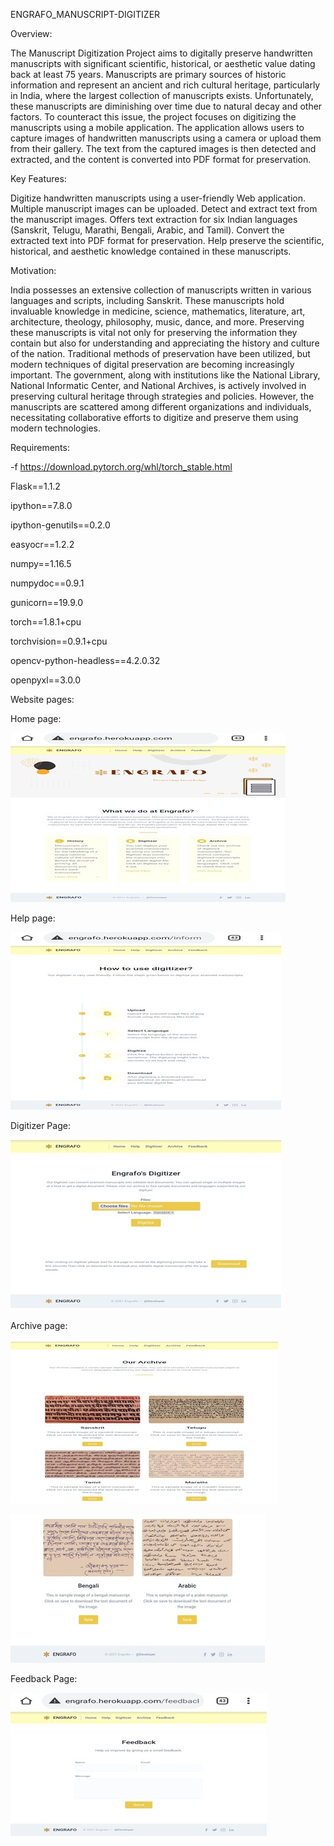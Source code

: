 ENGRAFO_MANUSCRIPT-DIGITIZER

Overview:

The Manuscript Digitization Project aims to digitally preserve handwritten manuscripts with significant scientific, historical, or aesthetic value dating back at least 75 years. Manuscripts are primary sources of historic information and represent an ancient and rich cultural heritage, particularly in India, where the largest collection of manuscripts exists. Unfortunately, these manuscripts are diminishing over time due to natural decay and other factors. 
To counteract this issue, the project focuses on digitizing the manuscripts using a mobile application. The application allows users to capture images of handwritten manuscripts using a camera or upload them from their gallery. The text from the captured images is then detected and extracted, and the content is converted into PDF format for preservation.

Key Features:

Digitize handwritten manuscripts using a user-friendly Web application.
Multiple manuscript images can be uploaded.
Detect and extract text from the manuscript images.
Offers text extraction for six Indian languages (Sanskrit, Telugu, Marathi, Bengali, Arabic, and Tamil).
Convert the extracted text into PDF format for preservation.
Help preserve the scientific, historical, and aesthetic knowledge contained in these manuscripts.


Motivation:

India possesses an extensive collection of manuscripts written in various languages and scripts, including Sanskrit. These manuscripts hold invaluable knowledge in medicine, science, mathematics, literature, art, architecture, theology, philosophy, music, dance, and more. Preserving these manuscripts is vital not only for preserving the information they contain but also for understanding and appreciating the history and culture of the nation. Traditional methods of preservation have been utilized, but modern techniques of digital preservation are becoming increasingly important. The government, along with institutions like the National Library, National Informatic Center, and National Archives, is actively involved in preserving cultural heritage through strategies and policies. However, the manuscripts are scattered among different organizations and individuals, necessitating collaborative efforts to digitize and preserve them using modern technologies.

Requirements:

-f https://download.pytorch.org/whl/torch_stable.html

Flask==1.1.2

ipython==7.8.0

ipython-genutils==0.2.0

easyocr==1.2.2

numpy==1.16.5

numpydoc==0.9.1

gunicorn==19.9.0

torch==1.8.1+cpu 

torchvision==0.9.1+cpu

opencv-python-headless==4.2.0.32

openpyxl==3.0.0




Website pages:

Home page:




![Home](https://github.com/Sachan99/Engrafo_Manuscript-digitizer/blob/master/home.jpg)



 
Help page:




![Home](https://github.com/Sachan99/Engrafo_Manuscript-digitizer/blob/master/help.jpg)


 




Digitizer Page:







![Home](https://github.com/Sachan99/Engrafo_Manuscript-digitizer/blob/master/digitizer.jpg)






 
Archive page:






 ![Home](https://github.com/Sachan99/Engrafo_Manuscript-digitizer/blob/master/archive.jpg)







  ![Home](https://github.com/Sachan99/Engrafo_Manuscript-digitizer/blob/master/archive1.jpg)





  
 

Feedback Page:






 ![Home](https://github.com/Sachan99/Engrafo_Manuscript-digitizer/blob/master/feedback.jpg)




 


